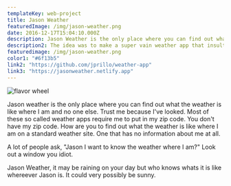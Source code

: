 ```yaml
---
templateKey: web-project
title: Jason Weather
featuredImage: /img/jason-weather.png
date: 2016-12-17T15:04:10.000Z
description: Jason Weather is the only place where you can find out what the weather is like where I am. 
description2: The idea was to make a super vain weather app that insults you for wanting to know your own weather. 
featuredimage: /img/jason-weather.png
color1: "#6f13b5"
link2: "https://github.com/jprillo/weather-app"
link3: "https://jasonweather.netlify.app"
---
```


![flavor wheel](/img/jason-weather.png)

Jason weather is the only place where you can find out what the weather is like where I am and no one else. Trust me because I've looked. Most of these so called weather apps require me to put in my zip code. You don't have my zip code. How are you to find out what the weather is like where I am on a standard weather site. One that has no information about me at all. 

A lot of people ask, "Jason I want to know the weather where I am?" Look out a window you idiot.

Jason Weather, it may be raining on your day but who knows whats it is like whereever Jason is. It could very possibly be sunny. 